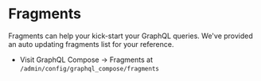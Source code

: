 # Fragments

Fragments can help your kick-start your GraphQL queries. We've provided an auto updating fragments list for your reference.

- Visit GraphQL Compose &rarr; Fragments at `/admin/config/graphql_compose/fragments`
